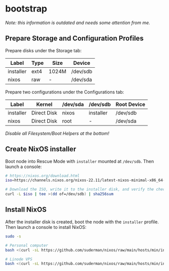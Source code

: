 # bootstrap

*Note: this information is outdated and needs some attention from me.*

## Prepare Storage and Configuration Profiles

Prepare disks under the Storage tab:

| Label     | Type    | Size  | Device   |
| --------- | ------- | ----- | -------- |
| installer | ext4    | 1024M | /dev/sdb |
| nixos     | raw     | -     | /dev/sda |


Prepare two configurations under the Configurations tab:

| Label     | Kernel      | /dev/sda | /dev/sdb  | Root Device |
| --------- | ----------- | -------- | --------- | ----------- |
| installer | Direct Disk | nixos    | installer | /dev/sdb    |
| nixos     | Direct Disk | root     | -         | /dev/sda    |

*Disable all Filesystem/Boot Helpers at the bottom!*

## Create NixOS installer

Boot node into Rescue Mode with `installer` mounted at `/dev/sdb`. Then launch a console:

```zsh
# https://nixos.org/download.html
iso=https://channels.nixos.org/nixos-22.11/latest-nixos-minimal-x86_64-linux.iso

# Download the ISO, write it to the installer disk, and verify the checksum:
curl -L $iso | tee >(dd of=/dev/sdb) | sha256sum
```

## Install NixOS

After the installer disk is created, boot the node with the `installer` profile. 
Then launch a console to install NixOS:

```zsh
sudo -s

# Personal computer
bash <(curl -sL https://github.com/suderman/nixos/raw/main/hosts/min/install.sh)

# Linode VPS
bash <(curl -sL https://github.com/suderman/nixos/raw/main/hosts/min/install.sh) LINODE
```
